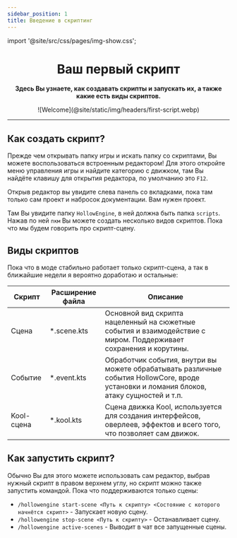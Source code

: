 ```yaml
---
sidebar_position: 1
title: Введение в скриптинг
---
```


import '@site/src/css/pages/img-show.css';

<div align="center">

# Ваш первый скрипт

**Здесь Вы узнаете, как создавать скрипты и запускать их, а также какие есть виды скриптов.**

<link rel="prefetch" as="image" href="@site/static/img/headers/first-script.webp" />
<div className="cont"><div className="show" id="mask">
![Welcome](@site/static/img/headers/first-script.webp)
</div></div>

---

</div>

## Как создать скрипт?

Прежде чем открывать папку игры и искать папку со скриптами, Вы можете воспользоваться встроенным редактором!
Для этого откройте меню управления игры и найдите категорию с движком, там Вы найдёте клавишу для открытия редактора, по
умолчанию это `F12`.

Открыв редактор вы увидите слева панель со вкладками, пока там только сам проект и набросок документации. Вам нужен
проект.

Там Вы увидите папку `HollowEngine`, в ней должна быть папка `scripts`. Нажав по ней `пкм` Вы можете создать несколько
видов скриптов. Пока что мы будем говорить про скрипт-сцену.

## Виды скриптов

Пока что в моде стабильно работает только скрипт-сцена, а так в ближайшие недели я вероятно доработаю и остальные:

| Скрипт     | Расширение файла | Описание                                                                                                                                 |
|------------|------------------|------------------------------------------------------------------------------------------------------------------------------------------|
| Сцена      | *.scene.kts      | Основной вид скрипта нацеленный на сюжетные события и взаимодействие с миром. Поддерживает сохранения и корутины.                        |
| Событие    | *.event.kts      | Обработчик события, внутри вы можете обрабатывать различные события HollowCore, вроде установки и ломания блоков, атаку сущностей и т.п. |
| Kool-сцена | *.kool.kts       | Сцена движка Kool, используется для создания интерфейсов, оверлеев, эффектов и всего того, что позволяет сам движок.                     |

## Как запустить скрипт?

Обычно Вы для этого можете использовать сам редактор, выбрав нужный скрипт в правом верхнем углу, но скрипт можно также запустить командой.
Пока что поддерживаются только сцены:
- `/hollowengine start-scene <Путь к скрипту> <Состояние с которого начнётся скрипт>` - Запускает новую сцену.
- `/hollowengine stop-scene <Путь к скрипту>` - Останавливает сцену.
- `/hollowengine active-scenes` - Выводит в чат все запущенные сцены.